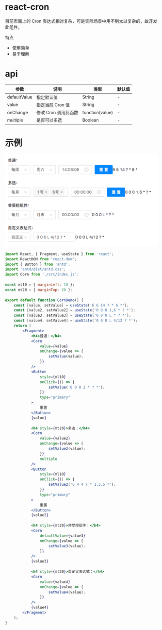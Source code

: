 # react-cron

目前市面上的 Cron 表达式相对复杂，可是实际场景中用不到太过复杂的，故开发此组件。

特点

-   使用简单
-   易于理解

# api

| 参数         | 说明                 | 类型            | 默认值 |
| ------------ | -------------------- | --------------- | ------ |
| defaultValue | 指定默认值           | String          | -      |
| value        | 指定当前 Cron 值     | String          | -      |
| onChange     | 修改 Cron 调用此函数 | function(value) | -      |
| multiple     | 是否可以多选         | Boolean         | -      |

# 示例

<div align="left">
    <img src="./snapshot.png" alt="效果图" />
</div>

```jsx
import React, { Fragment, useState } from 'react';
import ReactDOM from 'react-dom';
import { Button } from 'antd';
import 'antd/dist/antd.css';
import Corn from './src/index.js';

const ml10 = { marginLeft: 10 };
const mt20 = { marginTop: 20 };

export default function CornDemo() {
    const [value, setValue] = useState('6 6 14 ? * 6 *');
    const [value2, setValue2] = useState('0 0 0 1,6 * ? *');
    const [value3, setValue3] = useState('0 0 0 L * ? *');
    const [value4, setValue4] = useState('0 0 0 L 4/12 ? *');
    return (
        <Fragment>
            <h4>普通：</h4>
            <Corn
                value={value}
                onChange={value => {
                    setValue(value);
                }}
            />
            <Button
                style={ml10}
                onClick={() => {
                    setValue('0 0 0 2 * ? *');
                }}
                type="primary"
            >
                重置
            </Button>
            {value}

            <h4 style={mt20}>多选：</h4>
            <Corn
                value={value2}
                onChange={value => {
                    setValue2(value);
                }}
                multiple
            />
            <Button
                style={ml10}
                onClick={() => {
                    setValue2('6 4 4 ? * 1,3,5 *');
                }}
                type="primary"
            >
                重置
            </Button>
            {value2}

            <h4 style={mt20}>非受控组件：</h4>
            <Corn
                defaultValue={value3}
                onChange={value => {
                    setValue3(value);
                }}
            />
            {value3}

            <h4 style={mt20}>自定义表达式：</h4>
            <Corn
                value={value4}
                onChange={value => {
                    setValue4(value);
                }}
            />
            {value4}
        </Fragment>
    );
}
```
